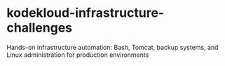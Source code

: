 # kodekloud-infrastructure-challenges
Hands-on infrastructure automation: Bash, Tomcat, backup systems, and Linux administration for production environments
